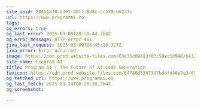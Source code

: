 ```yaml
---
site_uuid: 20451a70-b3e1-40ff-9d3c-cc539cb6233b
url: https://www.programai.co
tags: 
og_errors: true
og_last_error: 2025-03-08T20:39:44.764Z
og_error_message: HTTP error 401
jina_last_request: 2025-03-09T06:45:10.327Z
jina_error: Error occurred
image: https://cdn.prod.website-files.com/63e36d09413f83c58ac5d998/6412f00572c3c34d3914aa5d_OpenGraph.jpg
site_name: Program AI
title: Program AI | The Future of AI Code Generation
favicon: https://cdn.prod.website-files.com/64780d5347347bd4fd40e7a3/6580e2014a31f78cb2882440_32.png
og_fetched_url: https://www.programai.co
og_last_fetch: 2025-03-24T06:28:38.264Z
og_screenshot: 

---
```


